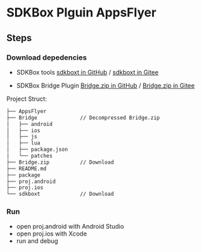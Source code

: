 # SDKBox Plguin AppsFlyer

## Steps

### Download depedencies

* SDKBox tools [sdkboxt in GitHub](https://raw.githubusercontent.com/sdkbox/storage/master/sdkboxtools/sdkboxt) / [sdkboxt in Gitee](https://gitee.com/SDKBox/storage/raw/master/sdkboxtools/sdkboxt)

* SDKBox Bridge Plugin [Bridge.zip in GitHub](https://raw.githubusercontent.com/sdkbox/storage/master/plugins/Bridge.zip) / [Bridge.zip in Gitee](https://gitee.com/SDKBox/storage/raw/master/plugins/Bridge.zip)

Project Struct:

```bash
├── AppsFlyer
├── Bridge              // Decompressed Bridge.zip
│   ├── android
│   ├── ios
│   ├── js
│   ├── lua
│   ├── package.json
│   └── patches
├── Bridge.zip          // Download
├── README.md
├── package
├── proj.android
├── proj.ios
└── sdkboxt             // Download
```

### Run

* open proj.android with Android Studio
* open proj.ios with Xcode
* run and debug
